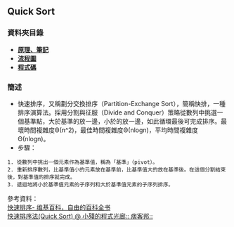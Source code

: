 ## Quick Sort
### 資料夾目錄
* [**原理、筆記**](https://github.com/ChengShaoChi/Learning-Note/blob/master/HW1/Quick%20Sort.ipynb)
* [**流程圖**](https://github.com/ChengShaoChi/Learning-Note/blob/master/HW1/QuickSort.png)
* [**程式碼**](https://github.com/ChengShaoChi/Learning-Note/blob/master/HW1/Quick%20Sort.py)
### 簡述
* 快速排序，又稱劃分交換排序（Partition-Exchange Sort），簡稱快排，一種排序演算法。採用分割與征服（Divide and Conquer）策略從數列中挑選一個基準點，大於基準的放一邊，小於的放一邊，如此循環最後可完成排序。最壞時間複雜度Θ(n^2)，最佳時間複雜度Θ(nlogn)，平均時間複雜度	Θ(nlogn)。    
* 步驟：
```
1. 從數列中挑出一個元素作為基準值，稱為「基準」（pivot）。
2. 重新排序數列，比基準值小的元素放在基準前，比基準值大的放在基準後。在這個分割結束後，對基準值的排序就完成。
3. 遞迴地將小於基準值元素的子序列和大於基準值元素的子序列排序。
```

參考資料：    
[快速排序- 维基百科，自由的百科全书](https://zh.wikipedia.org/wiki/%E5%BF%AB%E9%80%9F%E6%8E%92%E5%BA%8F)    
[快速排序法(Quick Sort) @ 小殘的程式光廊:: 痞客邦::](https://emn178.pixnet.net/blog/post/88613503-%E5%BF%AB%E9%80%9F%E6%8E%92%E5%BA%8F%E6%B3%95(quick-sort))
